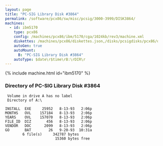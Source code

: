 ```yaml
---
layout: page
title: "PC-SIG Library Disk #3864"
permalink: /software/pcx86/sw/misc/pcsig/3000-3999/DISK3864/
machines:
  - id: ibm5170
    type: pcx86
    config: /machines/pcx86/ibm/5170/cga/1024kb/rev3/machine.xml
    diskettes: /machines/pcx86/diskettes.json,/disks/pcsigdisks/pcx86/diskettes.json
    autoGen: true
    autoMount:
      B: "PC-SIG Library Disk #3864"
    autoType: $date\r$time\rB:\rDIR\r
---
```


{% include machine.html id="ibm5170" %}

### Directory of PC-SIG Library Disk #3864

     Volume in drive A has no label
     Directory of A:\

    INSTALL  EXE     25952   8-13-93   2:06p
    MONTHS   OVL    157184   8-13-93   2:06p
    YEARS    OVL    157070   8-13-93   2:06p
    FILE_ID  DIZ       456   8-13-93   2:06p
    VENDOR   DOC      2099   8-13-93   2:06p
    GO       BAT        26   9-20-93  10:31a
            6 file(s)     342787 bytes
                           15360 bytes free
